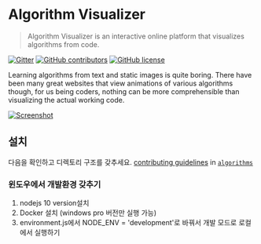 # Algorithm Visualizer

> Algorithm Visualizer is an interactive online platform that visualizes algorithms from code.

[![Gitter](https://img.shields.io/gitter/room/nwjs/nw.js.svg?style=flat-square)](https://gitter.im/algorithm-visualizer)
[![GitHub contributors](https://img.shields.io/github/contributors/algorithm-visualizer/algorithm-visualizer.svg?style=flat-square)](https://github.com/algorithm-visualizer/algorithm-visualizer/graphs/contributors)
[![GitHub license](https://img.shields.io/github/license/algorithm-visualizer/algorithm-visualizer.svg?style=flat-square)](https://github.com/algorithm-visualizer/algorithm-visualizer/blob/master/LICENSE)

Learning algorithms from text and static images is quite boring. There have been many great websites that view animations of various algorithms though, for us being coders, nothing can be more comprehensible than visualizing the actual working code.

[![Screenshot](https://raw.githubusercontent.com/algorithm-visualizer/algorithm-visualizer/master/branding/screenshot.png)](https://algorithm-visualizer.org/)

## 설치

다음을 확인하고 디렉토리 구조를 갖추세요. [contributing guidelines](https://github.com/algorithm-visualizer/algorithms/blob/master/CONTRIBUTING.md) in [`algorithms`](https://github.com/giantim/algorithms)

### 윈도우에서 개발환경 갖추기
1. nodejs 10 version설치
2. Docker 설치 (windows pro 버전만 실행 가능)
3. environment.js에서 NODE_ENV = 'development'로 바꿔서 개발 모드로 로컬에서 실행하기 
